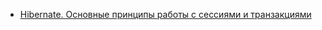 - <a href="https://habr.com/post/271115/">Hibernate. Основные принципы работы с сессиями и транзакциями</a>